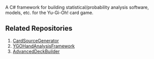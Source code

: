 A C# framework for building statistical/probability analysis software, models, etc. for the Yu-Gi-Oh! card game.

## Related Repositories
1. [CardSourceGenerator](https://github.com/mlivernoche/CardSourceGenerator)
2. [YGOHandAnalysisFramework](https://github.com/mlivernoche/YGOHandAnalysisFramework)
3. [AdvancedDeckBuilder](https://github.com/mlivernoche/AdvancedDeckBuilder)
